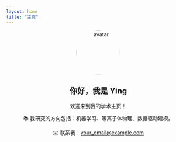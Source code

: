 ```yaml
---
layout: home
title: "主页"
---
```


<section style="text-align:center;">
  <img src="assets/img/avatar.jpg" alt="avatar" style="width:120px;border-radius:50%;">
  <h1>你好，我是 <strong>Ying</strong></h1>
  <p>欢迎来到我的学术主页！</p>
  <p>📚 我研究的方向包括：机器学习、等离子体物理、数据驱动建模。</p>
  <p>✉️ 联系我：<a href="mailto:your_email@example.com">your_email@example.com</a></p>
</section>
